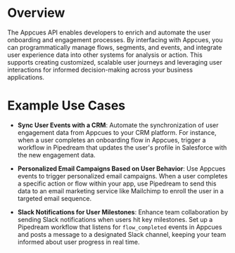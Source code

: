 # Overview

The Appcues API enables developers to enrich and automate the user onboarding and engagement processes. By interfacing with Appcues, you can programmatically manage flows, segments, and events, and integrate user experience data into other systems for analysis or action. This supports creating customized, scalable user journeys and leveraging user interactions for informed decision-making across your business applications.

# Example Use Cases

- **Sync User Events with a CRM**: Automate the synchronization of user engagement data from Appcues to your CRM platform. For instance, when a user completes an onboarding flow in Appcues, trigger a workflow in Pipedream that updates the user's profile in Salesforce with the new engagement data.

- **Personalized Email Campaigns Based on User Behavior**: Use Appcues events to trigger personalized email campaigns. When a user completes a specific action or flow within your app, use Pipedream to send this data to an email marketing service like Mailchimp to enroll the user in a targeted email sequence.

- **Slack Notifications for User Milestones**: Enhance team collaboration by sending Slack notifications when users hit key milestones. Set up a Pipedream workflow that listens for `flow_completed` events in Appcues and posts a message to a designated Slack channel, keeping your team informed about user progress in real time.
